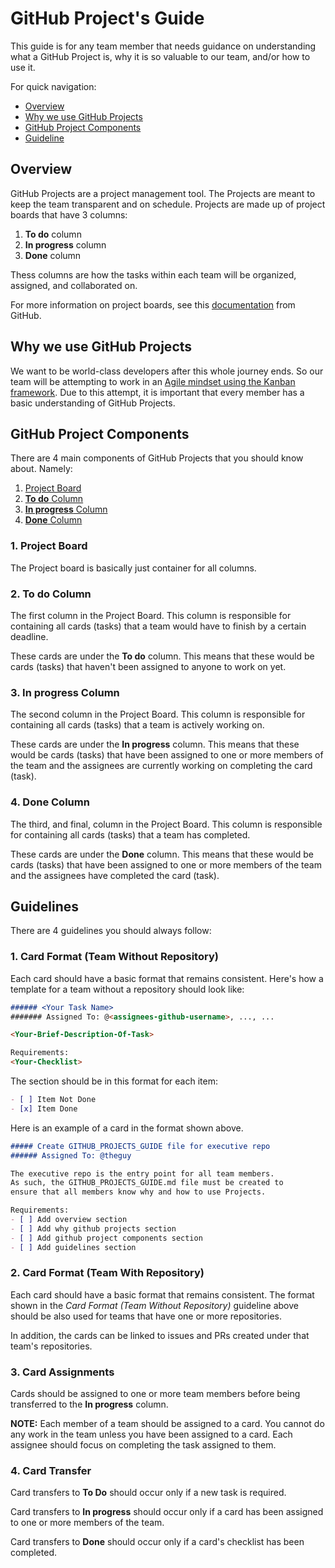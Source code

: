 # GitHub Project's Guide
This guide is for any team member that needs guidance on understanding what a GitHub Project is, why it is so valuable to our team, and/or how to use it.

For quick navigation:

- [Overview](#overview)
- [Why we use GitHub Projects](#whygp)
- [GitHub Project Components](#gpcomponents)
- [Guideline](#guideline)

## <a name="overview"></a> Overview
GitHub Projects are a project management tool. The Projects are meant to keep the team transparent and on schedule. Projects are made up of project boards that have 3 columns:

1. **To do** column
2. **In progress** column
3. **Done** column

Thess columns are how the tasks within each team will be organized, assigned, and collaborated on.

For more information on project boards, see this [documentation](https://help.github.com/en/github/managing-your-work-on-github/about-project-boards) from GitHub.

## <a name="whygp"></a> Why we use GitHub Projects
We want to be world-class developers after this whole journey ends. So our team will be attempting to work in an [Agile mindset using the Kanban framework](https://www.atlassian.com/agile/kanban). Due to this attempt, it is important that every member has a basic understanding of GitHub Projects.

## <a name="gpcomponents"></a> GitHub Project Components
There are 4 main components of GitHub Projects that you should know about. Namely:

1. [Project Board](#gpcomponents-project-board)
2. [**To do** Column](#gpcomponents-to-do-column)
3. [**In progress** Column](#gpcomponents-in-progress-column)
4. [**Done** Column](#gpcomponents-done-column)

### <a name="gpcomponents-project-board"></a> 1. Project Board
The Project board is basically just container for all columns.

### <a name="gpcomponents-to-do-column"></a> 2. **To do** Column
The first column in the Project Board. This column is responsible for containing all cards (tasks) that a team would have to finish by a certain deadline.

These cards are under the **To do** column. This means that these would be cards (tasks) that haven't been assigned to anyone to work on yet.

### <a name="gpcomponents-in-progress-column"></a> 3. **In progress** Column
The second column in the Project Board. This column is responsible for containing all cards (tasks) that a team is actively working on.

These cards are under the **In progress** column. This means that these would be cards (tasks) that have been assigned to one or more members of the team and the assignees are currently working on completing the card (task).

### <a name="gpcomponents-done-column"></a> 4. **Done** Column
The third, and final, column in the Project Board. This column is responsible for containing all cards (tasks) that a team has completed.

These cards are under the **Done** column. This means that these would be cards (tasks) that have been assigned to one or more members of the team and the assignees have completed the card (task).

## <a name="guidelines"></a> Guidelines
There are 4 guidelines you should always follow:

### 1. Card Format (Team Without Repository)
Each card should have a basic format that remains consistent. Here's how a template for a team without a repository should look like:

```markdown
###### <Your Task Name>
####### Assigned To: @<assignees-github-username>, ..., ...

<Your-Brief-Description-Of-Task>

Requirements:
<Your-Checklist>
```

The <Your-Checklist> section should be in this format for each item:

```markdown
- [ ] Item Not Done
- [x] Item Done
```

Here is an example of a card in the format shown above.

```markdown
##### Create GITHUB_PROJECTS_GUIDE file for executive repo
###### Assigned To: @theguy

The executive repo is the entry point for all team members.
As such, the GITHUB_PROJECTS_GUIDE.md file must be created to
ensure that all members know why and how to use Projects.

Requirements:
- [ ] Add overview section
- [ ] Add why github projects section
- [ ] Add github project components section
- [ ] Add guidelines section
```

### 2. Card Format (Team With Repository)
Each card should have a basic format that remains consistent. The format shown in the *Card Format (Team Without Repository)* guideline above should be also used for teams that have one or more repositories.

In addition, the cards can be linked to issues and PRs created under that team's repositories.

### 3. Card Assignments
Cards should be assigned to one or more team members before being transferred to the **In progress** column.

**NOTE:** Each member of a team should be assigned to a card. You cannot do any work in the team unless you have been assigned to a card. Each assignee should focus on completing the task assigned to them.

### 4. Card Transfer
Card transfers to **To Do** should occur only if a new task is required.

Card transfers to **In progress** should occur only if a card has been assigned to one or more members of the team.

Card transfers to **Done** should occur only if a card's checklist has been completed.

